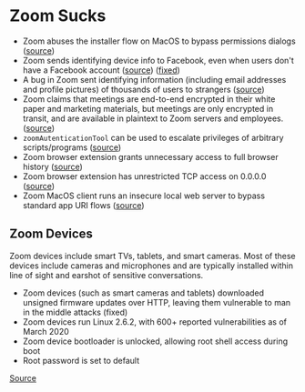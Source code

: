 # Zoom Sucks

* Zoom abuses the installer flow on MacOS to bypass permissions dialogs ([source](https://twitter.com/c1truz_/status/1244737672930824193))
* Zoom sends identifying device info to Facebook, even when users don't have a Facebook account ([source](https://www.vice.com/en_us/article/k7e599/zoom-ios-app-sends-data-to-facebook-even-if-you-dont-have-a-facebook-account)) ([fixed](https://www.vice.com/en_us/article/z3b745/zoom-removes-code-that-sends-data-to-facebook))
* A bug in Zoom sent identifying information (including email addresses and profile pictures) of thousands of users to strangers ([source](https://www.vice.com/en_us/article/k7e95m/zoom-leaking-email-addresses-photos))
* Zoom claims that meetings are end-to-end encrypted in their white paper and marketing materials, but meetings are only encrypted in transit, and are available in plaintext to Zoom servers and employees. ([source](https://theintercept.com/2020/03/31/zoom-meeting-encryption/))
* `zoomAutenticationTool` can be used to escalate privileges of arbitrary scripts/programs ([source](https://twitter.com/DanAmodio/status/1245032929635586053))
* Zoom browser extension grants unnecessary access to full browser history ([source](https://gist.github.com/lrvick/c56957437dd1b7d11eb22bee0c6b2792#browser-plugin))
* Zoom browser extension has unrestricted TCP access on 0.0.0.0 ([source](https://gist.github.com/lrvick/c56957437dd1b7d11eb22bee0c6b2792#browser-plugin))
* Zoom MacOS client runs an insecure local web server to bypass standard app URI flows ([source](https://www.macrumors.com/2019/07/09/zoom-videoconferencing-app-vulnerability/))

## Zoom Devices

Zoom devices include smart TVs, tablets, and smart cameras. Most of these devices include cameras and microphones and are typically installed within line of sight and earshot of sensitive conversations.

* Zoom devices (such as smart cameras and tablets) downloaded unsigned firmware updates over HTTP, leaving them vulnerable to man in the middle attacks (fixed)
* Zoom devices run Linux 2.6.2, with 600+ reported vulnerabilities as of March 2020
* Zoom device bootloader is unlocked, allowing root shell access during boot
* Root password is set to default

[Source](https://gist.github.com/lrvick/c56957437dd1b7d11eb22bee0c6b2792#evaluation)
